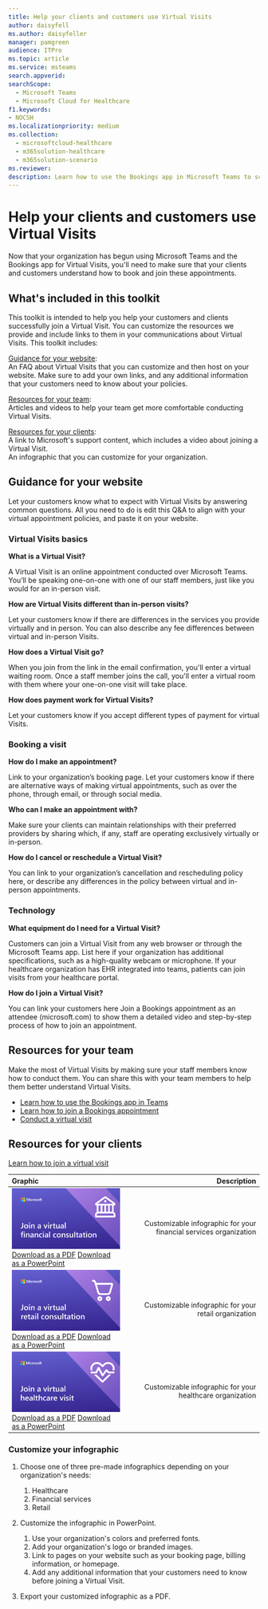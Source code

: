 ```yaml
---
title: Help your clients and customers use Virtual Visits
author: daisyfell
ms.author: daisyfeller
manager: pamgreen
audience: ITPro
ms.topic: article 
ms.service: msteams 
search.appverid: 
searchScope:
  - Microsoft Teams
  - Microsoft Cloud for Healthcare
f1.keywords:
- NOCSH
ms.localizationpriority: medium
ms.collection: 
  - microsoftcloud-healthcare
  - m365solution-healthcare
  - m365solution-scenario
ms.reviewer: 
description: Learn how to use the Bookings app in Microsoft Teams to schedule, manage, and conduct Virtual Visits. 
---
```


# Help your clients and customers use Virtual Visits

Now that your organization has begun using Microsoft Teams and the Bookings app for Virtual Visits, you'll need to make sure that your clients and customers understand how to book and join these appointments.

## What's included in this toolkit

This toolkit is intended to help you help your customers and clients successfully join a Virtual Visit. You can customize the resources we provide and include links to them in your communications about Virtual Visits. This toolkit includes:

[Guidance for your website](#guidance-for-your-website): <br> An FAQ about Virtual Visits that you can customize and then host on your website. Make sure to add your own links, and any additional information that your customers need to know about your policies.

[Resources for your team](#resources-for-your-team): <br> Articles and videos to help your team get more comfortable conducting Virtual Visits.

[Resources for your clients](#resources-for-your-clients): <br>
A link to Microsoft's support content, which includes a video about joining a Virtual Visit.<br>
An infographic that you can customize for your organization.

## Guidance for your website

Let your customers know what to expect with Virtual Visits by answering common questions. All you need to do is edit this Q&A to align with your virtual appointment policies, and paste it on your website.

### Virtual Visits basics

**What is a Virtual Visit?**

A Virtual Visit is an online appointment conducted over Microsoft Teams. You’ll be speaking one-on-one with one of our staff members, just like you would for an in-person visit.

**How are Virtual Visits different than in-person visits?**

Let your customers know if there are differences in the services you provide virtually and in person. You can also describe any fee differences between virtual and in-person Visits.

**How does a Virtual Visit go?**

When you join from the link in the email confirmation, you'll enter a virtual waiting room. Once a staff member joins the call, you'll enter a virtual room with them where your one-on-one visit will take place.

**How does payment work for Virtual Visits?**

Let your customers know if you accept different types of payment for virtual Visits.

### Booking a visit

**How do I make an appointment?**

Link to your organization’s booking page. Let your customers know if there are alternative ways of making virtual appointments, such as over the phone, through email, or through social media.

**Who can I make an appointment with?**

Make sure your clients can maintain relationships with their preferred providers by sharing which, if any, staff are operating exclusively virtually or in-person.

**How do I cancel or reschedule a Virtual Visit?**

You can link to your organization’s cancellation and rescheduling policy here, or describe any differences in the policy between virtual and in-person appointments.

### Technology

**What equipment do I need for a Virtual Visit?**

Customers can join a Virtual Visit from any web browser or through the Microsoft Teams app. List here if your organization has additional specifications, such as a high-quality webcam or microphone. If your healthcare organization has EHR integrated into teams, patients can join visits from your healthcare portal.

**How do I join a Virtual Visit?**

You can link your customers here Join a Bookings appointment as an attendee (microsoft.com) to show them a detailed video and step-by-step process of how to join an appointment.

## Resources for your team

Make the most of Virtual Visits by making sure your staff members know how to conduct them. You can share this with your team members to help them better understand Virtual Visits.

- [Learn how to use the Bookings app in Teams](https://support.microsoft.com/office/what-is-bookings-42d4e852-8e99-4d8f-9b70-d7fc93973cb5)
- [Learn how to join a Bookings appointment](https://support.microsoft.com/office/join-a-bookings-appointment-attendees-3deb7bde-3ea3-4b41-8a06-741ad0db9fc0)
- [Conduct a virtual visit](/microsoftteams/expand-teams-across-your-org/bookings-virtual-visits#conduct-a-visit)

## Resources for your clients

[Learn how to join a virtual visit](https://support.microsoft.com/office/join-a-bookings-appointment-as-an-attendee-95cea12d-2220-421f-a663-6efb20913c7f)

| Graphic                | Description              |
| :------------------- | -------------------: |
| ![Image of the financial services infographic](../media/vv-finserv-thumbnail.png) <br> [Download as a PDF]() [Download as a PowerPoint]() | Customizable infographic for your financial services organization |
| ![Image of the retail infographic](../media/vv-retail-thumbnail.png) <br> [Download as a PDF]() [Download as a PowerPoint]() | Customizable infographic for your retail organization |
| ![Image of the healthcare infographic](../media/vv-healthcare-thumbnail.png) <br> [Download as a PDF]() [Download as a PowerPoint]() | Customizable infographic for your healthcare organization |

### Customize your infographic

1. Choose one of three pre-made infographics depending on your organization's needs:
    1. Healthcare
    2. Financial services
    3. Retail

2. Customize the infographic in PowerPoint.
    1. Use your organization's colors and preferred fonts.
    2. Add your organization's logo or branded images.
    3. Link to pages on your website such as your booking page, billing information, or homepage.
    4. Add any additional information that your customers need to know before joining a Virtual Visit.

3. Export your customized infographic as a PDF.
